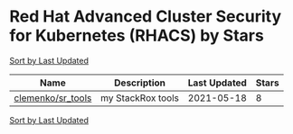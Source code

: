 # Red Hat Advanced Cluster Security for Kubernetes (RHACS) by Stars

[Sort by Last Updated](Red%20Hat%20Advanced%20Cluster%20Security%20for%20Kubernetes%20%28RHACS%29.Last%20Updated.md)

Name | Description | Last Updated | Stars 
--- | --- | --- | --- 
[clemenko/sr_tools](https://github.com/clemenko/sr_tools) | my StackRox tools | 2021-05-18 | 8 

[Sort by Last Updated](Red%20Hat%20Advanced%20Cluster%20Security%20for%20Kubernetes%20%28RHACS%29.Last%20Updated.md)